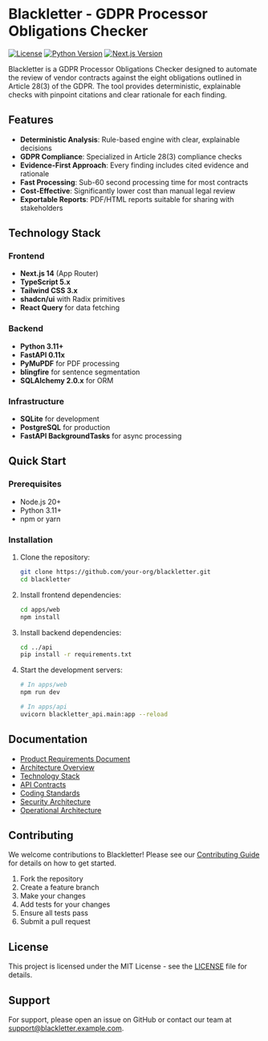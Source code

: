# Blackletter - GDPR Processor Obligations Checker

[![License](https://img.shields.io/badge/license-MIT-blue.svg)](LICENSE)
[![Python Version](https://img.shields.io/badge/python-3.11%2B-blue.svg)](https://www.python.org/downloads/)
[![Next.js Version](https://img.shields.io/badge/next.js-14%2B-black.svg)](https://nextjs.org/)

Blackletter is a GDPR Processor Obligations Checker designed to automate the review of vendor contracts against the eight obligations outlined in Article 28(3) of the GDPR. The tool provides deterministic, explainable checks with pinpoint citations and clear rationale for each finding.

## Features

- **Deterministic Analysis**: Rule-based engine with clear, explainable decisions
- **GDPR Compliance**: Specialized in Article 28(3) compliance checks
- **Evidence-First Approach**: Every finding includes cited evidence and rationale
- **Fast Processing**: Sub-60 second processing time for most contracts
- **Cost-Effective**: Significantly lower cost than manual legal review
- **Exportable Reports**: PDF/HTML reports suitable for sharing with stakeholders

## Technology Stack

### Frontend
- **Next.js 14** (App Router)
- **TypeScript 5.x**
- **Tailwind CSS 3.x**
- **shadcn/ui** with Radix primitives
- **React Query** for data fetching

### Backend
- **Python 3.11+**
- **FastAPI 0.11x**
- **PyMuPDF** for PDF processing
- **blingfire** for sentence segmentation
- **SQLAlchemy 2.0.x** for ORM

### Infrastructure
- **SQLite** for development
- **PostgreSQL** for production
- **FastAPI BackgroundTasks** for async processing

## Quick Start

### Prerequisites
- Node.js 20+
- Python 3.11+
- npm or yarn

### Installation

1. Clone the repository:
   ```bash
   git clone https://github.com/your-org/blackletter.git
   cd blackletter
   ```

2. Install frontend dependencies:
   ```bash
   cd apps/web
   npm install
   ```

3. Install backend dependencies:
   ```bash
   cd ../api
   pip install -r requirements.txt
   ```

4. Start the development servers:
   ```bash
   # In apps/web
   npm run dev
   
   # In apps/api
   uvicorn blackletter_api.main:app --reload
   ```

## Documentation

- [Product Requirements Document](docs/prd.md)
- [Architecture Overview](docs/architecture/source_tree.md)
- [Technology Stack](docs/architecture/tech_stack.md)
- [API Contracts](docs/architecture/api_contracts.md)
- [Coding Standards](docs/architecture/coding_standards.md)
- [Security Architecture](docs/architecture/security.md)
- [Operational Architecture](docs/architecture/operations.md)

## Contributing

We welcome contributions to Blackletter! Please see our [Contributing Guide](CONTRIBUTING.md) for details on how to get started.

1. Fork the repository
2. Create a feature branch
3. Make your changes
4. Add tests for your changes
5. Ensure all tests pass
6. Submit a pull request

## License

This project is licensed under the MIT License - see the [LICENSE](LICENSE) file for details.

## Support

For support, please open an issue on GitHub or contact our team at support@blackletter.example.com.